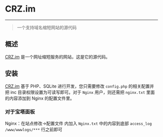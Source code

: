 # CRZ.im
---
> 一个支持域名缩短网站的源代码

## 概述
[CRZ.im](http://crz.im/) 是一个网址缩短服务的网站，这是它的源代码。

## 安装
[CRZ.im](http://crz.im/) 基于 PHP、SQLite 进行开发，您只需要修改 `config.php` 的相关配置并把 inc 目录权限设置为可读写即可。对于 `Nginx` 用户，则还需把 `nginx.txt` 里面的内容添加到 Nginx 的配置文件里。

### 对于宝塔面板
Nginx：在站点修改→配置文件 内加入 `Nginx.txt` 中的内容到底部 `access_log /www/wwwlogs/***` 行之前即可
